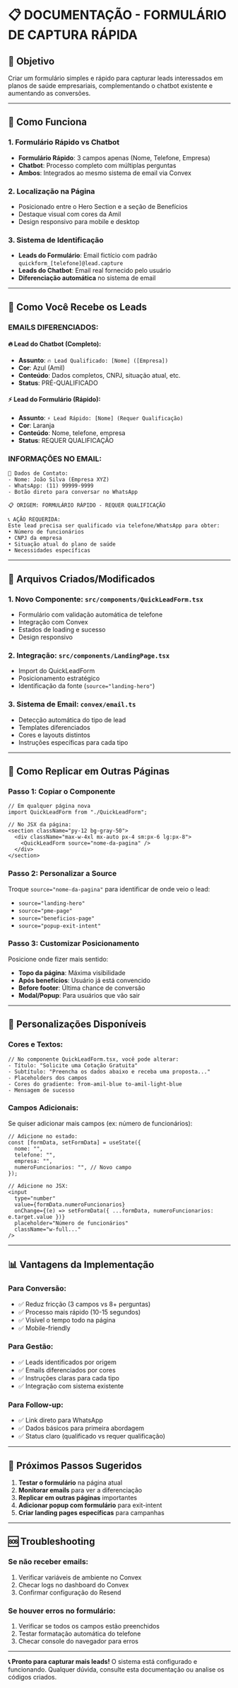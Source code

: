 # 📋 DOCUMENTAÇÃO - FORMULÁRIO DE CAPTURA RÁPIDA

## 🎯 Objetivo
Criar um formulário simples e rápido para capturar leads interessados em planos de saúde empresariais, complementando o chatbot existente e aumentando as conversões.

---

## 🚀 Como Funciona

### 1. **Formulário Rápido vs Chatbot**
- **Formulário Rápido**: 3 campos apenas (Nome, Telefone, Empresa)
- **Chatbot**: Processo completo com múltiplas perguntas
- **Ambos**: Integrados ao mesmo sistema de email via Convex

### 2. **Localização na Página**
- Posicionado entre o Hero Section e a seção de Benefícios
- Destaque visual com cores da Amil
- Design responsivo para mobile e desktop

### 3. **Sistema de Identificação**
- **Leads do Formulário**: Email fictício com padrão `quickform_[telefone]@lead.capture`
- **Leads do Chatbot**: Email real fornecido pelo usuário
- **Diferenciação automática** no sistema de email

---

## 📧 Como Você Recebe os Leads

### **EMAILS DIFERENCIADOS:**

#### 🔥 Lead do Chatbot (Completo):
- **Assunto**: `🔥 Lead Qualificado: [Nome] ([Empresa])`
- **Cor**: Azul (Amil)
- **Conteúdo**: Dados completos, CNPJ, situação atual, etc.
- **Status**: PRÉ-QUALIFICADO

#### ⚡ Lead do Formulário (Rápido):
- **Assunto**: `⚡ Lead Rápido: [Nome] (Requer Qualificação)`
- **Cor**: Laranja
- **Conteúdo**: Nome, telefone, empresa
- **Status**: REQUER QUALIFICAÇÃO

### **INFORMAÇÕES NO EMAIL:**
```
👤 Dados de Contato:
- Nome: João Silva (Empresa XYZ)
- WhatsApp: (11) 99999-9999
- Botão direto para conversar no WhatsApp

📋 ORIGEM: FORMULÁRIO RÁPIDO - REQUER QUALIFICAÇÃO

📞 AÇÃO REQUERIDA:
Este lead precisa ser qualificado via telefone/WhatsApp para obter:
• Número de funcionários
• CNPJ da empresa  
• Situação atual do plano de saúde
• Necessidades específicas
```

---

## 🔧 Arquivos Criados/Modificados

### **1. Novo Componente:** `src/components/QuickLeadForm.tsx`
- Formulário com validação automática de telefone
- Integração com Convex
- Estados de loading e sucesso
- Design responsivo

### **2. Integração:** `src/components/LandingPage.tsx`
- Import do QuickLeadForm
- Posicionamento estratégico
- Identificação da fonte (`source="landing-hero"`)

### **3. Sistema de Email:** `convex/email.ts`
- Detecção automática do tipo de lead
- Templates diferenciados
- Cores e layouts distintos
- Instruções específicas para cada tipo

---

## 📱 Como Replicar em Outras Páginas

### **Passo 1: Copiar o Componente**
```tsx
// Em qualquer página nova
import QuickLeadForm from "./QuickLeadForm";

// No JSX da página:
<section className="py-12 bg-gray-50">
  <div className="max-w-4xl mx-auto px-4 sm:px-6 lg:px-8">
    <QuickLeadForm source="nome-da-pagina" />
  </div>
</section>
```

### **Passo 2: Personalizar a Source**
Troque `source="nome-da-pagina"` para identificar de onde veio o lead:
- `source="landing-hero"`
- `source="pme-page"`
- `source="beneficios-page"`
- `source="popup-exit-intent"`

### **Passo 3: Customizar Posicionamento** 
Posicione onde fizer mais sentido:
- **Topo da página**: Máxima visibilidade
- **Após benefícios**: Usuário já está convencido
- **Before footer**: Última chance de conversão
- **Modal/Popup**: Para usuários que vão sair

---

## 🎨 Personalizações Disponíveis

### **Cores e Textos:**
```tsx
// No componente QuickLeadForm.tsx, você pode alterar:
- Título: "Solicite uma Cotação Gratuita"
- Subtítulo: "Preencha os dados abaixo e receba uma proposta..."
- Placeholders dos campos
- Cores do gradiente: from-amil-blue to-amil-light-blue
- Mensagem de sucesso
```

### **Campos Adicionais:**
Se quiser adicionar mais campos (ex: número de funcionários):
```tsx
// Adicione no estado:
const [formData, setFormData] = useState({
  nome: "",
  telefone: "",
  empresa: "",
  numeroFuncionarios: "", // Novo campo
});

// Adicione no JSX:
<input
  type="number"
  value={formData.numeroFuncionarios}
  onChange={(e) => setFormData({ ...formData, numeroFuncionarios: e.target.value })}
  placeholder="Número de funcionários"
  className="w-full..."
/>
```

---

## 📊 Vantagens da Implementação

### **Para Conversão:**
- ✅ Reduz fricção (3 campos vs 8+ perguntas)
- ✅ Processo mais rápido (10-15 segundos)
- ✅ Visível o tempo todo na página
- ✅ Mobile-friendly

### **Para Gestão:**
- ✅ Leads identificados por origem
- ✅ Emails diferenciados por cores
- ✅ Instruções claras para cada tipo
- ✅ Integração com sistema existente

### **Para Follow-up:**
- ✅ Link direto para WhatsApp
- ✅ Dados básicos para primeira abordagem
- ✅ Status claro (qualificado vs requer qualificação)

---

## 🔄 Próximos Passos Sugeridos

1. **Testar o formulário** na página atual
2. **Monitorar emails** para ver a diferenciação
3. **Replicar em outras páginas** importantes
4. **Adicionar popup com formulário** para exit-intent
5. **Criar landing pages específicas** para campanhas

---

## 🆘 Troubleshooting

### **Se não receber emails:**
1. Verificar variáveis de ambiente no Convex
2. Checar logs no dashboard do Convex
3. Confirmar configuração do Resend

### **Se houver erros no formulário:**
1. Verificar se todos os campos estão preenchidos
2. Testar formatação automática do telefone
3. Checar console do navegador para erros

---

**📞 Pronto para capturar mais leads!** 
O sistema está configurado e funcionando. Qualquer dúvida, consulte esta documentação ou analise os códigos criados.
